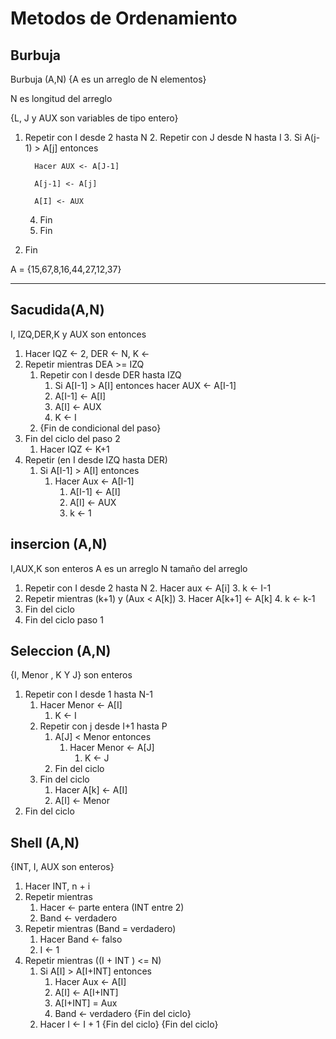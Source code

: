 # Metodos de Ordenamiento

## Burbuja

Burbuja (A,N)
{A es un arreglo de N elementos}

N es longitud del arreglo

{L, J y AUX son variables de tipo entero}

1. Repetir con I desde 2 hasta N
   2. Repetir con J desde N hasta I
      3. Si A(j-1) > A[j] entonces
      
         Hacer AUX <- A[J-1]
      
         A[j-1] <- A[j]
   
         A[I] <- AUX
      4. Fin 
   5. Fin
6. Fin
   
A = {15,67,8,16,44,27,12,37}

---

## Sacudida(A,N)
I, IZQ,DER,K y AUX son entonces

1. Hacer IQZ <-  2, DER <-  N, K <-
2. Repetir mientras DEA >= IZQ
   1. Repetir con I desde DER hasta IZQ
      1. Si A[I-1] > A[I] entonces
      hacer AUX <-  A[I-1]
      2. A[I-1] <-  A[I]
      3. A[I] <-  AUX
      4. K <-  I
   2. {Fin de condicional del paso}
3. Fin del ciclo del paso 2
   1. Hacer  IQZ <-  K+1
4. Repetir (en I desde IZQ hasta DER)
   1. Si A[I-1] > A[I] entonces
      1. Hacer Aux <-  A[I-1]
         1. A[I-1] <-  A[I]
         2. A[I]  <-  AUX
         3. k <-  1


   




 ## insercion (A,N)

I,AUX,K son enteros
A es un arreglo
N tamaño del arreglo

1. Repetir con I desde 2 hasta N
   2. Hacer aux <-  A[i]
   3. k <-  I-1
2. Repetir mientras (k+1) y (Aux < A[k])
   3. Hacer A[k+1] <-  A[k]
   4. k <-  k-1
3. Fin del ciclo
4. Fin del ciclo paso 1

## Seleccion (A,N)

{I, Menor , K Y J} son enteros

1. Repetir con I desde 1 hasta N-1
   1. Hacer Menor <-  A[I]
      1. K <-  I
   2. Repetir con j desde I+1 hasta P
      1. A[J] < Menor entonces
         1. Hacer Menor <-  A[J]
            1. K <-  J
      2. Fin del ciclo
   2. Fin del ciclo
      1. Hacer A[k] <-  A[I]
      2. A[I] <-  Menor
1. Fin del ciclo

## Shell (A,N)
{INT, I, AUX son enteros}

1. Hacer INT, n + i
2. Repetir mientras
   1. Hacer <-  parte entera (INT entre 2)
   2. Band <-  verdadero
3. Repetir mientras (Band = verdadero) 
   1. Hacer Band <-  falso
   2. I <-  1
4. Repetir mientras ((I + INT ) <= N)
   1. Si A[I] > A[I+INT] entonces
      1. Hacer Aux <-  A[I]
      2. A[I] <-  A[I+INT]
      3. A[I+INT] = Aux
      4. Band <-  verdadero
      {Fin del ciclo}
   2. Hacer I <-  I + 1
   {Fin del ciclo}
{Fin del ciclo}
